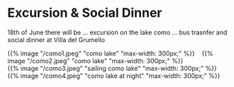 # Excursion \& Social Dinner
18th of June there will be ...
excursion on the lake como ...
bus trasnfer and social dinner at Villa del Grumello

{{% image "/como1.jpeg" "como lake" "max-width: 300px;" %}} &nbsp;&nbsp; {{% image "/como2.jpeg" "como lake" "max-width: 300px;" %}} <br>
{{% image "/como3.jpeg" "sailing como lake" "max-width: 300px;" %}} &nbsp;&nbsp; {{% image "/como4.jpeg" "como lake at night" "max-width: 300px;" %}}

<!-- {{< figure
  src="/como1.jpeg"
  caption="Como Lake from Villa del Grumello"
>}} &nbsp;&nbsp;
{{< figure
  src="/como2.jpeg"
  caption="Como Lake"
>}}
{{< figure
  src="/como3.jpeg"
  caption="Sailing Como Lake"
>}}  &nbsp;&nbsp;
{{< figure
  src="/images/examples/zion-national-park.jpg"
  caption="Como Lake at Night"
>}} -->



